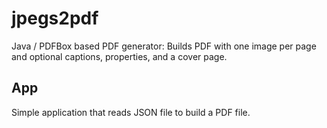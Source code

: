 # jpegs2pdf
Java / PDFBox based PDF generator: Builds PDF with one image per page and optional captions, properties, and a cover page.
## App
Simple application that reads JSON file to build a PDF file.

